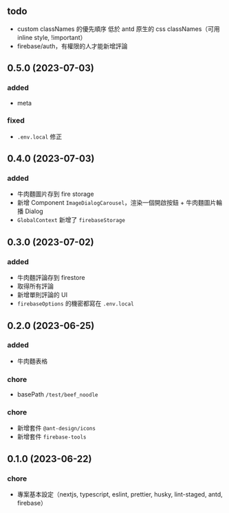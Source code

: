 ## todo

- custom classNames 的優先順序 低於 antd 原生的 css classNames（可用 inline style, !important）
- firebase/auth，有權限的人才能新增評論

## 0.5.0 (2023-07-03)

### added

- meta

### fixed

- `.env.local` 修正

## 0.4.0 (2023-07-03)

### added

- 牛肉麵圖片存到 fire storage
- 新增 Component `ImageDialogCarousel`，渲染一個開啟按鈕 + 牛肉麵圖片輪播 Dialog
- `GlobalContext` 新增了 `firebaseStorage`

## 0.3.0 (2023-07-02)

### added

- 牛肉麵評論存到 firestore
- 取得所有評論
- 新增單則評論的 UI
- `firebaseOptions` 的機密都寫在 `.env.local`

## 0.2.0 (2023-06-25)

### added

- 牛肉麵表格

### chore

- basePath `/test/beef_noodle`

### chore

- 新增套件 `@ant-design/icons`
- 新增套件 `firebase-tools`

## 0.1.0 (2023-06-22)

### chore

- 專案基本設定（nextjs, typescript, eslint, prettier, husky, lint-staged, antd, firebase）
